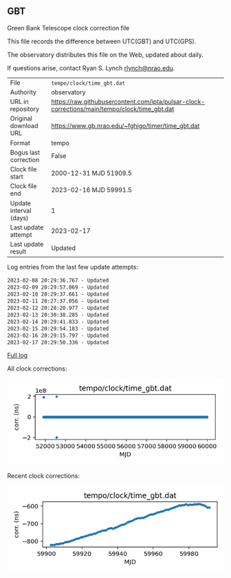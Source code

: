 
## GBT

Green Bank Telescope clock correction file

This file records the difference between UTC(GBT) and UTC(GPS).

The observatory distributes this file on the Web, updated about daily.

If questions arise, contact Ryan S. Lynch <rlynch@nrao.edu>.

|     |     |
|:--- |:--- |
| File | `tempo/clock/time_gbt.dat` |
| Authority | observatory |
| URL in repository | <https://raw.githubusercontent.com/ipta/pulsar-clock-corrections/main/tempo/clock/time_gbt.dat> |
| Original download URL | <https://www.gb.nrao.edu/~fghigo/timer/time_gbt.dat> |
| Format | tempo |
| Bogus last correction | False |
| Clock file start | 2000-12-31 MJD 51909.5 |
| Clock file end | 2023-02-16 MJD 59991.5 |
| Update interval (days) | 1 |
| Last update attempt | 2023-02-17 |
| Last update result | Updated |

Log entries from the last few update attempts:
```
2023-02-08 20:29:36.767 - Updated
2023-02-09 20:29:57.069 - Updated
2023-02-10 20:29:37.661 - Updated
2023-02-11 20:27:37.056 - Updated
2023-02-12 20:28:20.977 - Updated
2023-02-13 20:30:38.285 - Updated
2023-02-14 20:29:41.833 - Updated
2023-02-15 20:29:54.183 - Updated
2023-02-16 20:29:15.797 - Updated
2023-02-17 20:29:50.336 - Updated
```
[Full log](https://raw.githubusercontent.com/ipta/pulsar-clock-corrections/main/log/tempo/clock/time_gbt.dat.log)


All clock corrections:

![plot of all clock corrections](time_gbt.dat.png "All corrections")

Recent clock corrections:

![plot of recent clock corrections](time_gbt.dat.short.png "Recent corrections")

